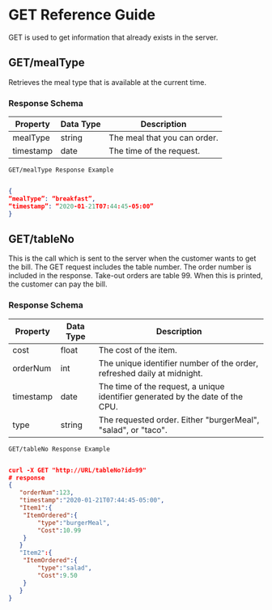 # GET Reference Guide

GET is used to get information that already exists in the server.

## GET/mealType

Retrieves the meal type that is available at the current time. 

### Response Schema 

Property|Data Type|Description
---|---|---|
mealType|string|The meal that you can order. 
timestamp|date|The time of the request.

`GET/mealType Response Example`

```JSON

{ 
“mealType”: “breakfast”, 
“timestamp”: “2020-01-21T07:44:45-05:00” 
} 

````

## GET/tableNo

This is the call which is sent to the server when the customer wants to get the bill. The GET request includes the table number. The order number is included in the response. Take-out orders are table 99. When this is printed, the customer can pay the bill.

### Response Schema 

Property|Data Type|Description
---|---|---
cost|float|The cost of the item.
orderNum|int|The unique identifier number of the order, refreshed daily at midnight.
timestamp|date|The time of the request, a unique identifier generated by the date of the CPU.
type|string|The requested order. Either "burgerMeal", "salad", or "taco".

`GET/tableNo Response Example`

````JSON

curl -X GET "http://URL/tableNo?id=99"
# response
{
   "orderNum":123,
   "timestamp":"2020-01-21T07:44:45-05:00",
   "Item1":{
  	"ItemOrdered":{
     	"type":"burgerMeal",
     	"Cost":10.99
  	}
   }
   "Item2":{
  	"ItemOrdered":{
     	"type":"salad",
     	"Cost":9.50
  	}
   }
}

````
